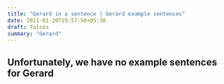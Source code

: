 ```yaml
---
title: "Gerard in a sentence | Gerard example sentences"
date: 2021-01-20T19:57:50+05:30
draft: falses
summary: "Gerard"
---
```

## Unfortunately, we have no example sentences for Gerard                 
